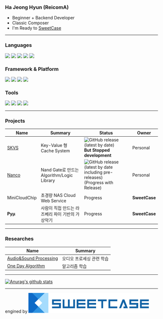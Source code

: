 ### Ha Jeong Hyun (ReicomA)
* Beginner + Backend Developer
* Classic Composer
* I'm Ready to [SweetCase](https://github.com/SweetCase-BakHwa-Project)
* * *
### Languages
<code><img height="25" src="https://camo.githubusercontent.com/91de473fa3f2f749a56effc3e64f1049d108251f/68747470733a2f2f75706c6f61642e77696b696d656469612e6f72672f77696b6970656469612f636f6d6d6f6e732f7468756d622f632f63332f507974686f6e2d6c6f676f2d6e6f746578742e7376672f37363870782d507974686f6e2d6c6f676f2d6e6f746578742e7376672e706e67"></code>
<code><img height="25" src="https://cdn.iconscout.com/icon/free/png-512/c-programming-569564.png"></code>
<code><img height="25" src="https://post-phinf.pstatic.net/MjAxNzAzMjhfMjYw/MDAxNDkwNjY1NDkxNTkw.X94ztffwPOCDs90nzw1_p9TOTqMuyEKgVw8n8baQb9og.IhyZEkUI_rXZHNQnzFjj3xeUE0sKTnOQQ7dHqdOPdqIg.PNG/Java.png?type=w1200"></code>
<code><img height="25" src="https://miro.medium.com/max/720/0*3GXaTw_TP-oFLmXJ.png"></code>
<code><img height="25" src="https://upload.wikimedia.org/wikipedia/commons/thumb/7/74/Kotlin-logo.svg/1024px-Kotlin-logo.svg.png"></code>

### Framework & Platform
<code><img height="25" src="https://cdn1.iconfinder.com/data/icons/logotypes/32/android-512.png"></code>
<code><img height="25" src="https://encrypted-tbn0.gstatic.com/images?q=tbn:ANd9GcSkzyQBAph9cg79kgAt3LTh4PqYNuv9c56IOQ&usqp=CAU"></code>
<code><img height="25" src="https://cdn.iconscout.com/icon/free/png-256/raspberry-pi-3-569254.png"></code>
<code><img height="25" src="https://assets.webiconspng.com/uploads/2017/09/Linux-PNG-Image-15946-300x285.png"></code>

### Tools
<code><img height="25" src="https://cdn.icon-icons.com/icons2/2148/PNG/512/terminal_icon_131942.png"></code>
<code><img height="25" src="https://cdn.worldvectorlogo.com/logos/visual-studio-code-1.svg"></code>
<code><img height="25" src="https://mblogthumb-phinf.pstatic.net/MjAyMDA1MTJfNjgg/MDAxNTg5Mjc4MDAwMTc5.IbO0wplSOOEAGRAsAsAck8CVJ-Yy8-AoptLtcdkbuBYg.ArK3yQlPC4ok3aY7l-3VIHUdCBr6PvcIwr5KZmR6i5og.JPEG.storyclass/SE-51c58922-1eb6-4bc6-8adc-032592d79590.jpg?type=w800"></code>
<code><img height="25" src="https://d1.awsstatic.com/sdks-and-tools/eclipse%20icon%201.3778a4cbe978d8dfd73c091706e26aa6c57c65aa.jpeg"></code>

* * *
### Projects
|Name|Summary|Status|Owner|
|---|---|---|---|
|[SKVS](https://github.com/ReicomA/SKVS)|Key-Value 형 Cache System|![GitHub release (latest by date)](https://img.shields.io/github/v/release/Re-Coma/SKVS) **But Stopped development**|Personal|
|[Nanco](https://github.com/ReicomA/Nanco)|Nand Gate로 만드는 Algorithm/Logic Library|![GitHub release (latest by date including pre-releases)](https://img.shields.io/github/v/release/ReicomA/Nanco?include_prereleases&style=flat-square) (Progress with Release)|Personal|
|MiniCloudChip|초경량 NAS Cloud Web Service|Progress|**SweetCase**|
|**Pyμ**|사람이 직접 만드는 라즈베리 파이 기반의 가상악기|Progress|**SweetCase**|
* * *
### Researches
|Name|Summary|
|--|--|
|[Audio&Sound Processing](https://github.com/ReicomA/audio-processing-dummies)|오디오 프로세싱 관련 학습|
|[One Day Algorithm](https://github.com/ReicomA/OneDayOneAlgorithm)|알고리즘 학습|
* * *
[![Anurag's github stats](https://github-readme-stats.vercel.app/api?username=ReicomA)](https://github.com/anuraghazra/github-readme-stats)
* * *
engined by ![SweetCase](https://github.com/ReicomA/ReicomA/blob/master/%EC%9E%90%EC%82%B0%202xxxhdpi.png)
